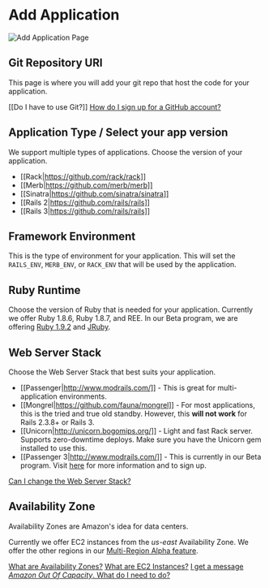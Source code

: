 # Add Application 

![Add Application Page]()

## Git Repository URI 

This page is where you will add your git repo that host the code for your application.

[[Do I have to use Git?]]
[How do I sign up for a GitHub account?]()

## Application Type / Select your app version

We support multiple types of applications. Choose the version of your application.

* [[Rack|https://github.com/rack/rack]]
* [[Merb|https://github.com/merb/merb]]
* [[Sinatra|https://github.com/sinatra/sinatra]]
* [[Rails 2|https://github.com/rails/rails]]
* [[Rails 3|https://github.com/rails/rails]]

## Framework Environment 

This is the type of environment for your application. This will set the `RAILS_ENV`, `MERB_ENV`, or `RACK_ENV` that will be used by the application.

## Ruby Runtime 

Choose the version of Ruby that is needed for your application. Currently we offer Ruby 1.8.6, Ruby 1.8.7, and REE. In our Beta program, we are offering [Ruby 1.9.2]() and [JRuby]().

## Web Server Stack

Choose the Web Server Stack that best suits your application.

* [[Passenger|http://www.modrails.com/]] - This is great for multi-application environments.
* [[Mongrel|https://github.com/fauna/mongrel]] - For most applications, this is the tried and true old standby. However, this **will not work** for Rails 2.3.8+ or Rails 3.
* [[Unicorn|http://unicorn.bogomips.org/]] - Light and fast Rack server. Supports zero-downtime deploys. Make sure you have the Unicorn gem installed to use this.
* [[Passenger 3|http://www.modrails.com/]] - This is currently in our Beta program. Visit [here]() for more information and to sign up.

[Can I change the Web Server Stack?]()

## Availability Zone

Availability Zones are Amazon's idea for data centers.

Currently we offer EC2 instances from the *us-east* Availability Zone. We offer the other regions in our [Multi-Region Alpha feature]().

[What are Availability Zones?]()
[What are EC2 Instances?]()
[I get a message *Amazon Out Of Capacity*. What do I need to do?]()